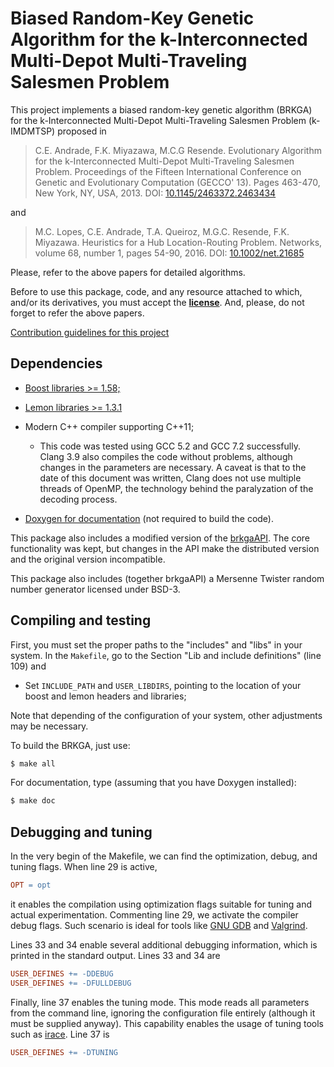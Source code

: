 Biased Random-Key Genetic Algorithm for the k-Interconnected Multi-Depot
Multi-Traveling Salesmen Problem
===============================

This project implements a biased random-key genetic algorithm (BRKGA) 
for the k-Interconnected Multi-Depot Multi-Traveling Salesmen Problem
(k-IMDMTSP) proposed in

> C.E. Andrade, F.K. Miyazawa, M.C.G Resende. Evolutionary Algorithm for the
> k-Interconnected Multi-Depot Multi-Traveling Salesmen Problem. Proceedings of
> the Fifteen International Conference on Genetic and Evolutionary Computation
> (GECCO' 13). Pages 463-470, New York, NY, USA, 2013. DOI:
> [10.1145/2463372.2463434](http://dx.doi.org/10.1145/2463372.2463434)

and

> M.C. Lopes, C.E. Andrade, T.A. Queiroz, M.G.C. Resende, F.K. Miyazawa.
> Heuristics for a Hub Location-Routing Problem. Networks, volume 68, number 1,
> pages 54-90, 2016. DOI:
> [10.1002/net.21685](http://dx.doi.org/10.1002/net.21685)

Please, refer to the above papers for detailed algorithms.

Before to use this package, code, and any resource attached to which,
and/or its derivatives, you must accept the **[license](LICENSE.md)**.
And, please, do not forget to refer the above papers.

[Contribution guidelines for this project](CONTRIBUTING.md)


Dependencies
-------------------------------

- [Boost libraries >= 1.58;](http://www.boost.org)

- [Lemon libraries >= 1.3.1](http://lemon.cs.elte.hu)

- Modern C++ compiler supporting C++11;
    - This code was tested using GCC 5.2 and GCC 7.2 successfully. Clang 3.9
      also compiles the code without problems, although changes in the
      parameters are necessary. A caveat is that to the date of this document
      was written, Clang does not use multiple threads of OpenMP, the
      technology behind the paralyzation of the decoding process.

- [Doxygen for documentation](http://www.stack.nl/~dimitri/doxygen)
    (not required to build the code).

This package also includes a modified version of the
[brkgaAPI](https://github.com/rfrancotoso/brkgaAPI). 
The core functionality was kept, but changes in the API make the distributed
version and the original version incompatible.

This package also includes (together brkgaAPI) a Mersenne Twister random number
generator licensed under BSD-3.


Compiling and testing
-------------------------------

First, you must set the proper paths to the "includes" and "libs" in your
system. In the `Makefile`, go to the Section "Lib and include definitions" 
(line 109) and

- Set `INCLUDE_PATH` and `USER_LIBDIRS`, pointing to the location of your boost
  and lemon headers and libraries;

Note that depending of the configuration of your system, other adjustments
may be necessary.

To build the BRKGA, just use:
```bash
$ make all
```

For documentation, type (assuming that you have Doxygen installed):
```bash
$ make doc
```


Debugging and tuning
-------------------------------

In the very begin of the Makefile, we can find the optimization, debug, and
tuning flags. When line 29 is active, 
```makefile
OPT = opt
```

it enables the compilation using optimization flags suitable for tuning and
actual experimentation. Commenting line 29, we activate the compiler debug
flags. Such scenario is ideal for tools like 
[GNU GDB](https://www.gnu.org/software/gdb) and 
[Valgrind](http://valgrind.org).

Lines 33 and 34 enable several additional debugging information, which is printed
in the standard output. Lines 33 and 34 are
```makefile
USER_DEFINES += -DDEBUG
USER_DEFINES += -DFULLDEBUG 
```

Finally, line 37 enables the tuning mode. This mode reads all parameters from
the command line, ignoring the configuration file entirely (although it must be
supplied anyway). This capability enables the usage of tuning tools such as
[irace](https://cran.r-project.org/web/packages/irace).
Line 37 is
```makefile
USER_DEFINES += -DTUNING
```

